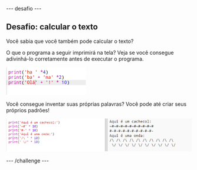 \--- desafio \---

## Desafio: calcular o texto

Você sabia que você também pode calcular o texto?

O que o programa a seguir imprimirá na tela? Veja se você consegue adivinhá-lo corretamente antes de executar o programa.

![screenshot](images/me-text-calc.png)

Você consegue inventar suas próprias palavras? Você pode até criar seus próprios padrões!

![screenshot](images/me-patterns.png)

\--- /challenge \---